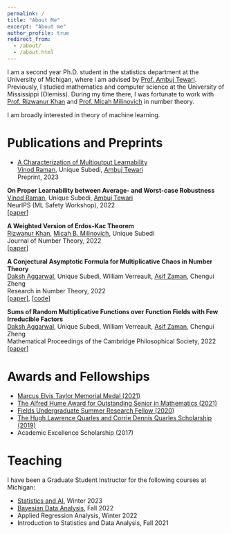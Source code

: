 ```yaml
---
permalink: /
title: "About Me"
excerpt: "About me"
author_profile: true
redirect_from: 
  - /about/
  - /about.html
---
```


I am a second year Ph.D. student in the statistics department at the University of Michigan, where I am advised by [Prof. Ambuj Tewari](https://ambujtewari.github.io/). Previously, I studied mathematics and computer science at the University of Mississippi (Olemiss). During my time there, I was fortunate to work with [Prof. Rizwanur Khan](http://home.olemiss.edu/~rrkhan/) and [Prof. Micah Milinovich](http://home.olemiss.edu/~mbmilino/) in number theory. 

I am broadly interested in theory of machine learning. 


Publications and Preprints
======

- [A Characterization of Multioutput Learnability](https://arxiv.org/abs/2301.02729)   
[Vinod Raman](https://vinodkraman.github.io), Unique Subedi, [Ambuj Tewari](https://ambujtewari.github.io)  
Preprint, 2023  


**On Proper Learnability between Average- and Worst-case Robustness**  
[Vinod Raman](https://vinodkraman.github.io), Unique Subedi, [Ambuj Tewari](https://ambujtewari.github.io)  
NeurIPS (ML Safety Workshop), 2022  
[[paper](https://arxiv.org/abs/2211.05656)]


**A Weighted Version of Erdos-Kac Theorem**  
[Rizwanur Khan](http://home.olemiss.edu/~rrkhan), [Micah B. Milinovich](http://home.olemiss.edu/~mbmilino), Unique Subedi   
Journal of Number Theory, 2022  
[[paper](https://www.sciencedirect.com/science/article/abs/pii/S0022314X21003681)]   


**A Conjectural Asymptotic Formula for Multiplicative Chaos in Number Theory**   
[Daksh Aggarwal](https://dakshces.github.io), Unique Subedi, William Verreault, [Asif Zaman](https://www.math.toronto.edu/zaman), Chengui Zheng   
Research in Number Theory, 2022   
[[paper](https://link.springer.com/article/10.1007/s40993-022-00332-x)], [[code](https://github.com/asif-z/multiplicative-chaos)]   


**Sums of Random Multiplicative Functions over Function Fields with Few Irreducible Factors**   
[Daksh Aggarwal](https://dakshces.github.io), Unique Subedi, William Verreault, [Asif Zaman](https://www.math.toronto.edu/zaman), Chengui Zheng   
Mathematical Proceedings of the Cambridge Philosophical Society, 2022   
[[paper](https://www.cambridge.org/core/journals/mathematical-proceedings-of-the-cambridge-philosophical-society/article/abs/sums-of-random-multiplicative-functions-over-function-fields-with-few-irreducible-factors/636667B07830029AB35196FF595CA055)]





Awards and Fellowships
======
- [Marcus Elvis Taylor Memorial Medal (2021)](https://libarts.olemiss.edu/taylor-medal/#2021)
- [The Alfred Hume Award for Outstanding Senior in Mathematics (2021)](https://math.olemiss.edu/department-of-mathematics-undergraduate-student-scholarships/)
- [Fields Undergraduate Summer Research Fellow (2020)](http://www.fields.utoronto.ca/activities/20-21/2020-FUSRP)
- [The Hugh Lawrence Quarles and Corrie Dennis Quarles Scholarship (2019)](https://math.olemiss.edu/department-of-mathematics-undergraduate-student-scholarships/)
- Academic Excellence Scholarship (2017)
 
Teaching
======
I have been a Graduate Student Instructor for the following courses at Michigan:
- [Statistics and AI](https://ambujtewari.github.io/stats315-winter2023/), Winter 2023
- [Bayesian Data Analysis](https://yixinwang.github.io/courses/bayesian/fall22/bayesian22f.html), Fall 2022
- Applied Regression Analysis, Winter 2022
- Introduction to Statistics and Data Analysis, Fall 2021
